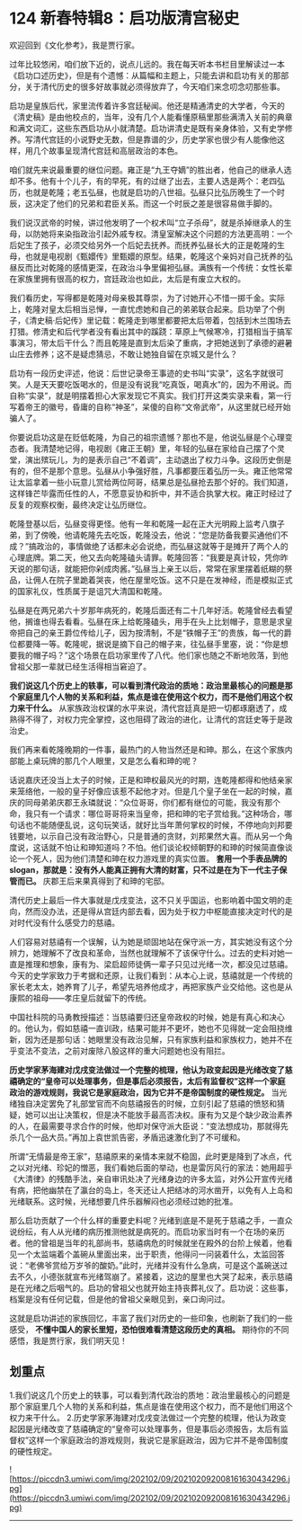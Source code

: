 # 124 新春特辑8：启功版清宫秘史

欢迎回到《文化参考》，我是贾行家。

过年比较悠闲，咱们放下近的，说点儿远的。我在每天听本书栏目里解读过一本《启功口述历史》，但是有个遗憾：从篇幅和主题上，只能去讲和启功有关的那部分，关于清代历史的很多好故事就必须得放弃了，今天咱们来念叨念叨那些事。

启功是皇族后代，家里流传着许多宫廷秘闻。他还是精通清史的大学者，今天的《清史稿》是由他校点的，当年，没有几个人能看懂原稿里那些满清入关前的典章和满文词汇，这些东西启功从小就清楚。启功讲清史是既有亲身体验，又有史学修养。写清代宫廷的小说野史无数，但是靠谱的少，历史学家也很少有人能像他这样，用几个故事呈现清代宫廷和高层政治的本色。

咱们就先来说最重要的继位问题。雍正是“九王夺嫡”的胜出者，他自己的继承人选却不多。他有十个儿子，有的早死，有的过继了出去，主要人选是两个：老四弘历，也就是乾隆；老五弘昼，也就是启功的八世祖。弘昼只比弘历晚生了一个时辰，这决定了他们的兄弟和君臣关系。而这一个时辰之差是很容易做手脚的。

我们说汉武帝的时候，讲过他发明了一个权术叫“立子杀母”，就是杀掉继承人的生母，以防她将来染指政治引起外戚专权。清皇室解决这个问题的方法更高明：一个后妃生了孩子，必须交给另外一个后妃去抚养。而抚养弘昼长大的正是乾隆的生母，也就是电视剧《甄嬛传》里甄嬛的原型。结果，乾隆这个亲妈对自己抚养的弘昼反而比对乾隆的感情更深，在政治斗争里偏袒弘昼。满族有一个传统：女性长辈在家族里拥有很高的权力，宫廷政治也如此，太后是有废立大权的。

我们看历史，写得都是乾隆对母亲极其尊崇，为了讨她开心不惜一掷千金。实际上，乾隆对皇太后相当忌惮，一直忧虑她和自己的弟弟联合起来。启功举了个例子，《清史稿·后妃传》里记载：乾隆走到哪里都要把太后带着，包括到木兰围场去打猎。修清史和后代学者没有看出其中的蹊跷：草原上气候寒冷，打猎相当于搞军事演习，带太后干什么？而且乾隆是直到太后染了重病，才把她送到了承德的避暑山庄去修养；这不是疑虑猜忌，不敢让她独自留在京城又是什么？

启功有一段历史评述，他说：后世记录帝王事迹的史书叫“实录”，这名字就很可笑。人是天天要吃饭喝水的，但是没有说我“吃真饭，喝真水”的，因为不用说。而自称“实录”，就是明摆着担心大家发现它不真实。我们打开这类实录来看，第一行写着帝王的徽号，昏庸的自称“神圣”，呆傻的自称“文帝武帝”，从这里就已经开始骗人了。

你要说启功这是在贬低乾隆，为自己的祖宗遗憾？那也不是，他说弘昼是个心理变态者。我清楚地记得，电视剧《雍正王朝》里，年轻的弘昼在家给自己摆了个灵堂，演出殡玩儿，为的是表示自己“不着调”，主动退出了权力斗争。这段历史倒是有的，但不是那个意思。弘昼从小争强好胜，凡事都要压着弘历一头。雍正他常常让太监拿着一些小玩意儿赏给两位阿哥，结果总是弘昼抢去那个好的。我们知道，这样锋芒毕露而任性的人，不愿意妥协和折中，并不适合执掌大权。雍正时经过了反复的观察权衡，最终决定让弘历继位。

乾隆登基以后，弘昼变得更怪。他有一年和乾隆一起在正大光明殿上监考八旗子弟，到了傍晚，他请乾隆先去吃饭，乾隆没去，他说：“您是防备我要买通他们不成？”搞政治的，事情做绝了话都未必会说绝，而弘昼这就等于是摊开了两个人的心理底牌。第二天，他又去向乾隆磕头请罪。乾隆回答：“我要是真计较，凭你昨天说的那句话，就能把你剁成肉酱。”弘昼当上亲王以后，常常在家里摆着纸糊的祭品，让佣人在院子里跪着哭丧，他在屋里吃饭。这不只是在发神经，而是模拟正式的国家礼仪，性质属于是诅咒大清国和乾隆。

弘昼是在两兄弟六十岁那年病死的，乾隆后面还有二十几年好活。乾隆曾经去看望他，搁谁也得去看看。弘昼在床上给乾隆磕头，用手在头上比划帽子，意思是求皇帝把自己的亲王爵位传给儿子，因为按清制，不是“铁帽子王”的贵族，每一代的爵位都要降一等。乾隆呢，据说是摘下自己的帽子来，往弘昼手里塞，说：“你是想要我的帽子吗？”这个场景在启功家里传了八代。他们家也随之不断地败落，到他曾祖父那一辈就已经生活得相当窘迫了。

 **我们说这几个历史上的轶事，可以看到清代政治的质地：政治里最核心的问题是那个家庭里几个人物的关系和利益，焦点是谁在使用这个权力，而不是他们用这个权力来干什么。** 从家族政治权谋的水平来说，清代宫廷真是把一切都琢磨透了，成熟得不得了，对权力完全掌控，这也阻碍了政治的进化，让清代的宫廷史等于是政治史。

我们再来看乾隆晚期的一件事，最热门的人物当然还是和珅。那么，在这个家族内部能上桌玩牌的那几个人眼里，又是怎么看和珅的呢？

话说嘉庆还没当上太子的时候，正是和珅权最风光的时期，连乾隆都得和他结亲家来笼络他，一般的皇子好像应该惹不起他才对。但是几个皇子坐在一起的时候，嘉庆的同母弟弟庆郡王永璘就说：“众位哥哥，你们都有继位的可能，我没有那个命，我只有一个请求：哪位哥哥将来当皇帝，把和珅的宅子赏给我。”这种场合，哪句话也不能随便乱说，这句玩笑话，就好比当年萧何掌权的时候，不停地向刘邦要钱要地，以示自己没有政治野心，只是普通的贪财，刘邦果然大喜。而从另一个角度说，这话就不怕让和珅知道吗？不怕。他们谈论权倾朝野的和珅的时候简直像谈论一个死人，因为他们清楚和珅在权力游戏里的真实位置。 **套用一个手表品牌的slogan，那就是：没有外人能真正拥有大清的财富，只不过是在为下一代主子保管而已。** 庆郡王后来果真得到了和珅的宅邸。

清代历史上最后一件大事就是戊戌变法，这不只关乎国运，也影响着中国文明的走向，然而没办法，还是得从宫廷内部去看，因为处于权力中枢能直接决定时代的是对时代没有什么感受力的慈禧。

人们容易对慈禧有一个误解，认为她是顽固地站在保守派一方，其实她没有这个分辨力，她理解不了改良和革命，当然也就理解不了该保守什么。过去的史料对她一直是推理和想象，康有为、梁启超师徒俩一辈子只见过光绪一次，都没见过慈禧。今天的史学家致力于考据和还原，让我们看到：从本心上说，慈禧就是一个传统的家长老太太，她养育了儿子，希望先培养他成才，再把家族产业交给他。这也是从康熙的祖母——孝庄皇后就留下的传统。

中国社科院的马勇教授描述：当慈禧要归还皇帝政权的时候，她是有真心和决心的。他认为，假如慈禧一直训政，结果可能并不更坏，她也不见得就一定会阻挠维新，因为还是那句话：她眼里没有政治见解，只有家族利益和家族权力，她并不在乎变法不变法，之前对废除八股这样的重大问题她也没有阻拦。

 **历史学家茅海建对戊戌变法做过一个完整的梳理，他认为政变起因是光绪改变了慈禧确定的“皇帝可以处理事务，但是事后必须报告，太后有监督权”这样一个家庭政治的游戏规则，我说它是家庭政治，因为它并不是帝国制度的硬性规定。** 当光绪独自决定罢免了礼部堂官而不向慈禧报告的时候，立刻引起了慈禧的愤怒和猜疑，她可以出让决策权，但是决不能放手最高否决权。康有为又是个缺少政治素养的人，在最需要寻求合作的时候，他却对保守派大臣说：“变法想成功，那就得先杀几个一品大员。”再加上袁世凯告密，矛盾迅速激化到了不可缓和。

所谓“无情最是帝王家”，慈禧原来的亲情本来就不稳固，此时更是降到了冰点，代之以对光绪、珍妃的憎恶，我们看她后面的举动，也是雷厉风行的家法：她用超乎《大清律》的残酷手法，亲自审讯处决了光绪身边的许多太监，对外公开宣传光绪有病，把他幽禁在了瀛台的岛上，冬天还让人把结冰的河水凿开，以免有人上岛和光绪联系。这时候，光绪想要几件乐器解闷也必须经过她的批准。

那么启功贡献了一个什么样的重要史料呢？光绪到底是不是死于慈禧之手，一直众说纷纭，有人从光绪的病历推测他就是病死的。而启功家当时有一个在场的亲历者。他的曾祖是当年的礼部尚书，慈禧病危的时候就坐在殿外的台阶上候着，他看见一个太监端着个盖碗从里面出来，出于职责，他得问一问装着什么，太监回答说：“老佛爷赏给万岁爷的酸奶。”此时，光绪并没有什么急病，可是这个盖碗送过去不久，小德张就宣布光绪驾崩了。紧接着，这边的屋里也大哭了起来，表示慈禧是在光绪之后咽气的。启功的曾祖父也就开始主持丧葬礼仪了。启功说：这些事，档案是没有任何记载，但是他的曾祖父亲眼见到，亲口询问过。

这就是启功讲述的家族回忆，丰富了我们对历史的一些印象，也刷新了我们的一些感受， **不懂中国人的家长里短，恐怕很难看清楚这段历史的真相。** 期待你的不同感悟，我是贾行家，我们明天见！

## 划重点

1.我们说这几个历史上的轶事，可以看到清代政治的质地：政治里最核心的问题是那个家庭里几个人物的关系和利益，焦点是谁在使用这个权力，而不是他们用这个权力来干什么。
2.历史学家茅海建对戊戌变法做过一个完整的梳理，他认为政变起因是光绪改变了慈禧确定的“皇帝可以处理事务，但是事后必须报告，太后有监督权”这样一个家庭政治的游戏规则，我说它是家庭政治，因为它并不是帝国制度的硬性规定。

![https://piccdn3.umiwi.com/img/202102/09/202102092008161630434296.jpg](https://piccdn3.umiwi.com/img/202102/09/202102092008161630434296.jpg)

---
